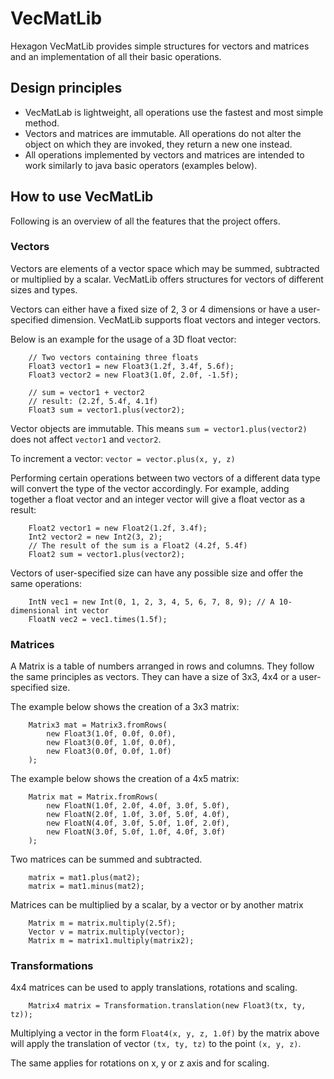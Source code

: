 # VecMatLib

Hexagon VecMatLib provides simple structures for vectors and matrices and an implementation of all their basic operations.

## Design principles

- VecMatLab is lightweight, all operations use the fastest and most simple method.
- Vectors and matrices are immutable. All operations do not alter the object on which they are invoked, they return a new one instead.
- All operations implemented by vectors and matrices are intended to work similarly to java basic operators (examples below).

## How to use VecMatLib
Following is an overview of all the features that the project offers.

### Vectors
Vectors are elements of a vector space which may be summed, subtracted or multiplied by a scalar.
VecMatLib offers structures for vectors of different sizes and types.

Vectors can either have a fixed size of 2, 3 or 4 dimensions or have a user-specified dimension.
VecMatLib supports float vectors and integer vectors.

Below is an example for the usage of a 3D float vector:
```
    // Two vectors containing three floats
    Float3 vector1 = new Float3(1.2f, 3.4f, 5.6f);
    Float3 vector2 = new Float3(1.0f, 2.0f, -1.5f);

    // sum = vector1 + vector2
    // result: (2.2f, 5.4f, 4.1f)
    Float3 sum = vector1.plus(vector2);
```

Vector objects are immutable.
This means `sum = vector1.plus(vector2)` does not affect `vector1` and `vector2`.

To increment a vector: `vector = vector.plus(x, y, z)`

Performing certain operations between two vectors of a different data type will convert the type of the vector accordingly.
For example, adding together a float vector and an integer vector will give a float vector as a result:
```
    Float2 vector1 = new Float2(1.2f, 3.4f);
    Int2 vector2 = new Int2(3, 2);
    // The result of the sum is a Float2 (4.2f, 5.4f)
    Float2 sum = vector1.plus(vector2);
```

Vectors of user-specified size can have any possible size and offer the same operations:
```
    IntN vec1 = new Int(0, 1, 2, 3, 4, 5, 6, 7, 8, 9); // A 10-dimensional int vector
    FloatN vec2 = vec1.times(1.5f);
```

### Matrices
A Matrix is a table of numbers arranged in rows and columns.
They follow the same principles as vectors.
They can have a size of 3x3, 4x4 or a user-specified size.

The example below shows the creation of a 3x3 matrix:
```
    Matrix3 mat = Matrix3.fromRows(
        new Float3(1.0f, 0.0f, 0.0f),
        new Float3(0.0f, 1.0f, 0.0f),
        new Float3(0.0f, 0.0f, 1.0f)
    );
```

The example below shows the creation of a 4x5 matrix:
```
    Matrix mat = Matrix.fromRows(
        new FloatN(1.0f, 2.0f, 4.0f, 3.0f, 5.0f),
        new FloatN(2.0f, 1.0f, 3.0f, 5.0f, 4.0f),
        new FloatN(4.0f, 3.0f, 5.0f, 1.0f, 2.0f),
        new FloatN(3.0f, 5.0f, 1.0f, 4.0f, 3.0f)
    );
```

Two matrices can be summed and subtracted.
```
    matrix = mat1.plus(mat2);
    matrix = mat1.minus(mat2);
```

Matrices can be multiplied by a scalar, by a vector or by another matrix
```
    Matrix m = matrix.multiply(2.5f);
    Vector v = matrix.multiply(vector);
    Matrix m = matrix1.multiply(matrix2);
```

### Transformations
4x4 matrices can be used to apply translations, rotations and scaling.
```
    Matrix4 matrix = Transformation.translation(new Float3(tx, ty, tz));
```
Multiplying a vector in the form `Float4(x, y, z, 1.0f)` by the matrix above
will apply the translation of vector `(tx, ty, tz)` to the point `(x, y, z)`.

The same applies for rotations on x, y or z axis and for scaling.
